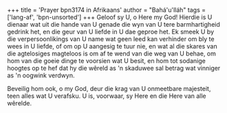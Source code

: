 +++
title = 'Prayer bpn3174 in Afrikaans'
author = "Bahá'u'lláh"
tags = ['lang-af', 'bpn-unsorted']
+++
Geloof sy U, o Here my God! Hierdie is U dienaar wat uit die hande van U genade die wyn van U tere barmhartigheid gedrink het, en die geur van U liefde in U dae geproe het. Ek smeek U by die verpersoonlikings van U name wat geen leed kan verhinder om bly te wees in U liefde, of om op U aangesig te tuur nie, en wat al die skares van die agtelosiges magteloos is om af te wend van die weg van U behae, om hom van die goeie dinge te voorsien wat U besit, en hom tot sodanige hoogtes op te hef dat hy die wêreld as 'n skaduwee sal betrag wat vinniger as 'n oogwink verdwyn.

Beveilig hom ook, o my God, deur die krag van U onmeetbare majesteit, teen alles wat U verafsku. U is, voorwaar, sy Here en die Here van alle wêrelde.

